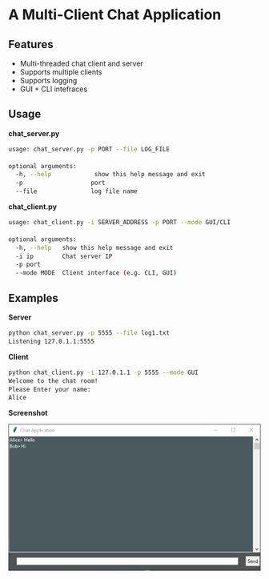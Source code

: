 # A Multi-Client Chat Application

## Features

- Multi-threaded chat client and server
- Supports multiple clients
- Supports logging
- GUI + CLI intefraces



## Usage

**chat_server.py**

```bash
usage: chat_server.py -p PORT --file LOG_FILE

optional arguments:
  -h, --help            show this help message and exit
  -p 				   port
  --file 			   log file name
```



**chat_client.py**

```bash
usage: chat_client.py -i SERVER_ADDRESS -p PORT --mode GUI/CLI

optional arguments:
  -h, --help   show this help message and exit
  -i ip        Chat server IP
  -p port
  --mode MODE  Client interface (e.g. CLI, GUI)
```



## Examples

**Server**

```bash
python chat_server.py -p 5555 --file log1.txt
Listening 127.0.1.1:5555
```



**Client**

```bash
python chat_client.py -i 127.0.1.1 -p 5555 --mode GUI
Welcome to the chat room!
Please Enter your name:
Alice
```



**Screenshot**

![image-20211205104306729](img/image-20211205104306729.png)

